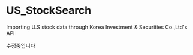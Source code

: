 # US_StockSearch
Importing U.S stock data through Korea Investment &amp; Securities Co.,Ltd's API

수정중입니다
